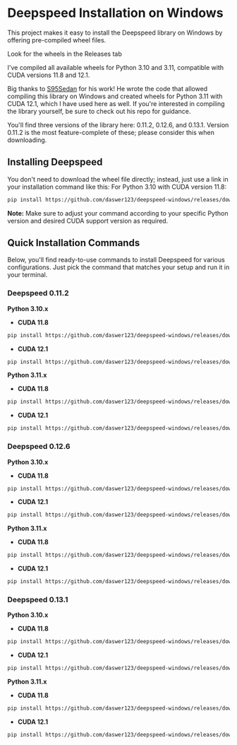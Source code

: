 # Deepspeed Installation on Windows

This project makes it easy to install the Deepspeed library on Windows by offering pre-compiled wheel files.

Look for the wheels in the Releases tab

I've compiled all available wheels for Python 3.10 and 3.11, compatible with CUDA versions 11.8 and 12.1.

Big thanks to [S95Sedan](https://github.com/S95Sedan/Deepspeed-Windows) for his work! He wrote the code that allowed compiling this library on Windows and created wheels for Python 3.11 with CUDA 12.1, which I have used here as well. If you're interested in compiling the library yourself, be sure to check out his repo for guidance.

You'll find three versions of the library here: 0.11.2, 0.12.6, and 0.13.1.
Version 0.11.2 is the most feature-complete of these; please consider this when downloading.

## Installing Deepspeed

You don't need to download the wheel file directly; instead, just use a link in your installation command like this:
For Python 3.10 with CUDA version 11.8:
```bash
pip install https://github.com/daswer123/deepspeed-windows/releases/download/v0.11.2/deepspeed-0.11.2+cuda118-cp310-cp310-win_amd64.whl
```

**Note:** Make sure to adjust your command according to your specific Python version and desired CUDA support version as required.

## Quick Installation Commands

Below, you'll find ready-to-use commands to install Deepspeed for various configurations. Just pick the command that matches your setup and run it in your terminal.

### Deepspeed 0.11.2
**Python 3.10.x**

- **CUDA 11.8**

```bash
pip install https://github.com/daswer123/deepspeed-windows/releases/download/11.2/deepspeed-0.11.2+cuda118-cp310-cp310-win_amd64.whl
```

- **CUDA 12.1**

```bash
pip install https://github.com/daswer123/deepspeed-windows/releases/download/11.2/deepspeed-0.11.2+cuda121-cp310-cp310-win_amd64.whl
```

**Python 3.11.x**

- **CUDA 11.8**

```bash
pip install https://github.com/daswer123/deepspeed-windows/releases/download/11.2/deepspeed-0.11.2+cuda118-cp311-cp311-win_amd64.whl
```

- **CUDA 12.1**

```bash
pip install https://github.com/daswer123/deepspeed-windows/releases/download/11.2/deepspeed-0.11.2+cuda121-cp311-cp311-win_amd64.whl
```

### Deepspeed 0.12.6
**Python 3.10.x**

- **CUDA 11.8**

```bash
pip install https://github.com/daswer123/deepspeed-windows/releases/download/12.6/deepspeed-0.12.6+cu118-cp310-cp310-win_amd64.whl
```

- **CUDA 12.1**

```bash
pip install https://github.com/daswer123/deepspeed-windows/releases/download/12.6/deepspeed-0.12.6+cu121-cp310-cp310-win_amd64.whl
```

**Python 3.11.x**

- **CUDA 11.8**

```bash
pip install https://github.com/daswer123/deepspeed-windows/releases/download/12.6/deepspeed-0.12.6+cu118-cp311-cp311-win_amd64.whl
```

- **CUDA 12.1**

```bash
pip install https://github.com/daswer123/deepspeed-windows/releases/download/12.6/deepspeed-0.12.6+cu121-cp311-cp311-win_amd64.whl
```

### Deepspeed 0.13.1
**Python 3.10.x**

- **CUDA 11.8**

```bash
pip install https://github.com/daswer123/deepspeed-windows/releases/download/13.1/deepspeed-0.13.1+cu118-cp310-cp310-win_amd64.whl
```

- **CUDA 12.1**

```bash
pip install https://github.com/daswer123/deepspeed-windows/releases/download/13.1/deepspeed-0.13.1+cu121-cp310-cp310-win_amd64.whl
```

**Python 3.11.x**

- **CUDA 11.8**

```bash
pip install https://github.com/daswer123/deepspeed-windows/releases/download/13.1/deepspeed-0.13.1+cu118-cp311-cp311-win_amd64.whl
```

- **CUDA 12.1**

```bash
pip install https://github.com/daswer123/deepspeed-windows/releases/download/13.1/deepspeed-0.13.1+cu121-cp311-cp311-win_amd64.whl
```
